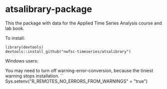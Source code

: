 # atsalibrary-package

This the package with data for the Applied Time Series Analysis course and lab book.

To install:
```
library(devtools)
devtools::install_github("nwfsc-timeseries/atsalibrary")
```

Windows users:

You may need to turn off warning-error-conversion, because the tiniest warning stops installation.
``
Sys.setenv("R_REMOTES_NO_ERRORS_FROM_WARNINGS" = "true")
```


